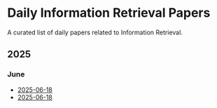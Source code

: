 # Daily Information Retrieval Papers

A curated list of daily papers related to Information Retrieval.

## 2025

### June
- [2025-06-18](./reports/2025-06/2025-06-18.md)
- [2025-06-18](./2025-06/2025-06-18.md)
